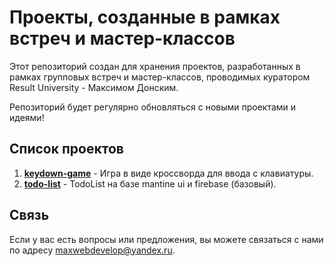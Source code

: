 # Проекты, созданные в рамках встреч и мастер-классов

Этот репозиторий создан для хранения проектов, разработанных в рамках групповых встреч и мастер-классов, проводимых куратором Result University - Максимом Донским.

Репозиторий будет регулярно обновляться с новыми проектами и идеями!

## Список проектов

1. **[keydown-game](https://github.com/MaxDon26/meeting-projects/tree/main/keydown-game)** - Игра в виде кроссворда для ввода с клавиатуры.
1. **[todo-list](https://github.com/MaxDon26/meeting-projects/tree/main/todoList)** - TodoList на базе mantine ui и firebase (базовый).


## Связь

Если у вас есть вопросы или предложения, вы можете связаться с нами по адресу maxwebdevelop@yandex.ru.

